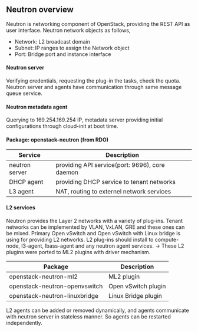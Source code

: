 ## Neutron overview

Neutron is networking component of OpenStack, providing the REST API as user interface.
Neutron network objects as follows,

* Network: L2 broadcast domain
* Subnet: IP ranges to assign the Network object
* Port: Bridge port and instance interface

#### Neutron server
Verifying credentials, requesting the plug-in the tasks, check the quota. 
Neutron server and agents have communication through same message queue service. 

#### Neutron metadata agent
Querying to 169.254.169.254 IP, metadata server providing initial configurations through cloud-init at boot time. 

#### Package: openstack-neutron (from RDO)

Service | Description
-|-
neutron server | providing API service(port: 9696), core daemon
DHCP agent | providing DHCP service to tenant networks
L3 agent | NAT, routing to externel network services

#### L2 services
Neutron provides the Layer 2 networks with a variety of plug-ins.
Tenant networks can be implemented by VLAN, VxLAN, GRE and these ones can be mixed.
Primary Open vSwitch and Open vSwitch with Linux bridge is using for providing L2 networks.
L2 plug-ins should install to compute-node, l3-agent, lbass-agent and any neutron agent services.
-> These L2 plugins were ported to ML2 plugins with driver mechanism.

Package | Description
-|-
openstack-neutron-ml2 | ML2 plugin
openstack-neutron-openvswitch | Open vSwitch plugin
openstack-neutron-linuxbridge | Linux Bridge plugin

L2 agents can be added or removed dynamically, and agents communicate with neutron server in stateless manner.
So agents can be restarted independently.
